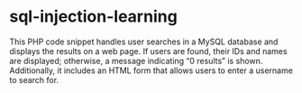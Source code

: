 # sql-injection-learning
This PHP code snippet handles user searches in a MySQL database and displays the results on a web page. If users are found, their IDs and names are displayed; otherwise, a message indicating “0 results” is shown. Additionally, it includes an HTML form that allows users to enter a username to search for.
